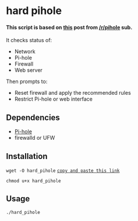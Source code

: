 # hard pihole

#### This script is based on [this] post from [/r/pihole] sub.

It checks status of:

- Network
- Pi-hole
- Firewall
- Web server

Then prompts to:

- Reset firewall and apply the recommended rules
- Restrict Pi-hole or web interface

## Dependencies
- [Pi-hole]
- firewalld or UFW

## Installation
`wget -O hard_pihole` [`copy and paste this link`]

`chmod u+x hard_pihole`

## Usage
`./hard_pihole`

[this]: <https://www.reddit.com/r/pihole/comments/x7wns0/pihole_hardening_tips_4fun/>
[/r/pihole]: <https://www.reddit.com/r/pihole/>
[Pi-hole]: <https://github.com/pi-hole/pi-hole>
[`copy and paste this link`]: <https://github.com/ryoskzypu/hard_pihole/raw/main/hard_pihole>
